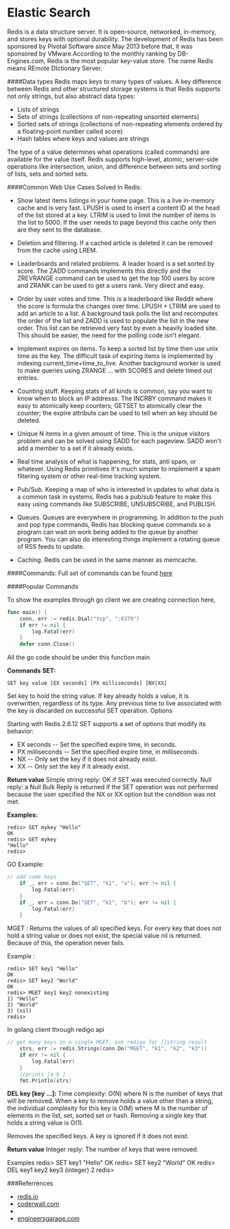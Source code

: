 Elastic Search
==============
Redis is a data structure server. It is open-source, networked, in-memory, and stores keys with optional durability. The development of Redis has been sponsored by Pivotal Software since May 2013 before that, it was sponsored by VMware.According to the monthly ranking by DB-Engines.com, Redis is the most popular key-value store. The name Redis means REmote DIctionary Server.

####Data types
Redis maps keys to many types of values. A key difference between Redis and other structured storage systems is that Redis supports not only strings, but also abstract data types:

* Lists of strings
* Sets of strings (collections of non-repeating unsorted elements)
* Sorted sets of strings (collections of non-repeating elements ordered by a floating-point number called score)
* Hash tables where keys and values are strings

The type of a value determines what operations (called commands) are available for the value itself. Redis supports high-level, atomic, server-side operations like intersection, union, and difference between sets and sorting of lists, sets and sorted sets.

####Common Web Use Cases Solved In Redis:
* Show latest items listings in your home page. This is a live in-memory cache and is very fast. LPUSH is used to insert a content ID at the head of the list stored at a key. LTRIM is used to limit the number of items in the list to 5000. If the user needs to page beyond this cache only then are they sent to the database.

* Deletion and filtering. If a cached article is deleted it can be removed from the cache using LREM.

* Leaderboards and related problems. A leader board is a set sorted by score. The ZADD commands implements this directly and the ZREVRANGE command can be used to get the top 100 users by score and ZRANK can be used to get a users rank. Very direct and easy.

* Order by user votes and time. This is a leaderboard like Reddit where the score is formula the changes over time. LPUSH + LTRIM are used to add an article to a list. A background task polls the list and recomputes the order of the list and ZADD is used to populate the list in the new order. This list can be retrieved very fast by even a heavily loaded site. This should be easier, the need for the polling code isn't elegant.

* Implement expires on items. To keep a sorted list by time then use unix time as the key. The difficult task of expiring items is implemented by indexing current_time+time_to_live. Another background worker is used to make queries using ZRANGE ... with SCORES and delete timed out entries.

* Counting stuff. Keeping stats of all kinds is common, say you want to know when to block an IP addresss. The INCRBY command makes it easy to atomically keep counters; GETSET to atomically clear the counter; the expire attribute can be used to tell when an key should be deleted.

* Unique N items in a given amount of time. This is the unique visitors problem and can be solved using SADD for each pageview. SADD won't add a member to a set if it already exists.

* Real time analysis of what is happening, for stats, anti spam, or whatever. Using Redis primitives it's much simpler to implement a spam filtering system or other real-time tracking system.

* Pub/Sub. Keeping a map of who is interested in updates to what data is a common task in systems. Redis has a pub/sub feature to make this easy using commands like SUBSCRIBE, UNSUBSCRIBE, and PUBLISH. 

* Queues. Queues are everywhere in programming. In addition to the push and pop type commands, Redis has blocking queue commands so a program can wait on work being added to the queue by another program. You can also do interesting things implement a rotating queue of RSS feeds to update.

* Caching. Redis can be used in the same manner as memcache.

####Commands:
Full set of commands can be found [here](http://redis.io/commands)

####Popular Commands

To show the examples through go client we are creating connection here,
```go
func main() {
    conn, err := redis.Dial("tcp", ":6379")
    if err != nil {
        log.Fatal(err)
    }
    defer conn.Close()
```
All the go code should be under this function main

**Commands**
**SET:**
```
SET key value [EX seconds] [PX milliseconds] [NX|XX]
```
Set key to hold the string value. If key already holds a value, it is overwritten, regardless of its type. Any previous time to live associated with the key is discarded on successful SET operation.
Options

Starting with Redis 2.6.12 SET supports a set of options that modify its behavior:
* EX seconds -- Set the specified expire time, in seconds.
* PX milliseconds -- Set the specified expire time, in milliseconds.
* NX -- Only set the key if it does not already exist.
* XX -- Only set the key if it already exist.

**Return value**
Simple string reply: OK if SET was executed correctly. Null reply: a Null Bulk Reply is returned if the SET operation was not performed because the user specified the NX or XX option but the condition was not met.

**Examples:**

```shell
redis> SET mykey "Hello"
OK
redis> GET mykey
"Hello"
redis> 
```
GO Example:
```go
// add some keys
    if _, err = conn.Do("SET", "k1", "a"); err != nil {
        log.Fatal(err)
    }
    if _, err = conn.Do("SET", "k2", "b"); err != nil {
        log.Fatal(err)
    }
```
MGET :
Returns the values of all specified keys. For every key that does not hold a string value or does not exist, the special value nil is returned. Because of this, the operation never fails.

Example :
```shell
redis> SET key1 "Hello"
OK
redis> SET key2 "World"
OK
redis> MGET key1 key2 nonexisting
1) "Hello"
2) "World"
3) (nil)
redis> 
```

In golang client through redigo api
```go
// get many keys in a single MGET, ask redigo for []string result
    strs, err := redis.Strings(conn.Do("MGET", "k1", "k2", "k3"))
    if err != nil {
        log.Fatal(err)
    }
    //prints [a b ]
    fmt.Println(strs)
```

**DEL key [key ...]:**
Time complexity: O(N) where N is the number of keys that will be removed. When a key to remove holds a value other than a string, the individual complexity for this key is O(M) where M is the number of elements in the list, set, sorted set or hash. Removing a single key that holds a string value is O(1).

Removes the specified keys. A key is ignored if it does not exist.

**Return value**
Integer reply: The number of keys that were removed.

Examples
redis> SET key1 "Hello"
OK
redis> SET key2 "World"
OK
redis> DEL key1 key2 key3
(integer) 2
redis> 

###Referrences

* [redis.io](http://redis.io/commands)
* [coderwall.com](https://coderwall.com/p/unklzq/redis-go-building-a-simple-swear-word-filter)
* []()
* [engineersgarage.com](http://www.engineersgarage.com/articles/risc-and-cisc-architecture?page=5)

